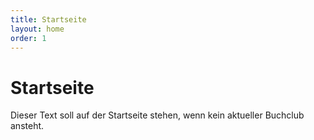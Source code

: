 ```yaml
---
title: Startseite
layout: home
order: 1
---
```


# Startseite

Dieser Text soll auf der Startseite stehen, wenn kein aktueller Buchclub ansteht.